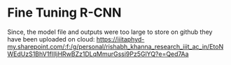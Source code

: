 # Fine Tuning R-CNN

Since, the model file and outputs were too large to store on github they have been uploaded on cloud: https://iiitaphyd-my.sharepoint.com/:f:/g/personal/rishabh_khanna_research_iiit_ac_in/EtoNWEdUzS1BhV1fIIljHRwBZz1DLqMmurGssi9Pz5GlYQ?e=Qed7Aa